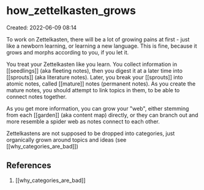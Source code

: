 # how_zettelkasten_grows
Created: 2022-06-09 08:14

To work on Zettelkasten, there will be a lot of growing pains at first - just like a newborn learning, or learning a new language. This is fine, because it grows and morphs according to you, if you let it.

You treat your Zettelkasten like you learn.
You collect information in [[seedlings]] (aka fleeting notes), then you digest it at a later time into [[sprouts]] (aka literature notes).
Later, you break your [[sprouts]] into atomic notes, called [[mature]] notes (permanent notes).
As you create the mature notes, you should attempt to link topics in them, to be able to connect notes together.

As you get more information, you can grow your "web", either stemming from each [[garden]] (aka content map) directly, or they can branch out and more resemble a spider web as notes connect to each other. 

Zettelkastens are not supposed to be dropped into categories, just organically grown around topics and ideas (see [[why_categories_are_bad]])

## References
1. [[why_categories_are_bad]]
